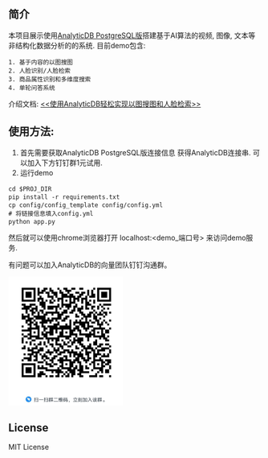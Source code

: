 ## 简介
本项目展示使用[AnalyticDB PostgreSQL版](https://cn.aliyun.com/product/gpdb)搭建基于AI算法的视频, 图像, 文本等非结构化数据分析的的系统.
目前demo包含:

    1. 基于内容的以图搜图
    2. 人脸识别/人脸检索
    3. 商品属性识别和多维度搜索
    4. 单轮问答系统
    
    
介绍文档:
    [<<使用AnalyticDB轻松实现以图搜图和人脸检索>>](https://developer.aliyun.com/article/765982?spm=a2c6h.13148508.0.0.7f4d4f0eAsgEzv)
    
## 使用方法:
1. 首先需要获取AnalyticDB PostgreSQL版连接信息 获得AnalyticDB连接串. 可以加入下方钉钉群1元试用. 
2. 运行demo

```commandline
cd $PROJ_DIR
pip install -r requirements.txt
cp config/config_template config/config.yml
# 将链接信息填入config.yml
python app.py
```
然后就可以使用chrome浏览器打开 localhost:<demo_端口号> 来访问demo服务.

有问题可以加入AnalyticDB的向量团队钉钉沟通群。

<img src="doc/DingTalkQR.png" height="256"/>

## License
MIT License

